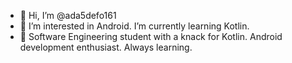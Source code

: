 - 👋 Hi, I’m @ada5defo161
- 👀 I’m interested in Android. I’m currently learning Kotlin.
- 🌱 Software Engineering student with a knack for Kotlin. Android development enthusiast. Always learning.
